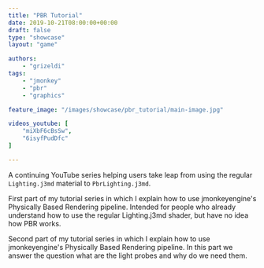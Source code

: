 ```yaml
---
title: "PBR Tutorial"
date: 2019-10-21T08:00:00+00:00
draft: false
type: "showcase"
layout: "game"

authors:
    - "grizeldi"
tags:
    - "jmonkey"
    - "pbr"
    - "graphics"

feature_image: "/images/showcase/pbr_tutorial/main-image.jpg"

videos_youtube: [
    "miXbF6cBsSw",
    "6isyfPudDfc"
]

---
```


A continuing YouTube series helping users take leap from using the regular `Lighting.j3md` material to `PbrLighting.j3md`.

First part of my tutorial series in which I explain how to use jmonkeyengine's Physically Based Rendering pipeline. Intended for people who already understand how to use the regular Lighting.j3md shader, but have no idea how PBR works.

Second part of my tutorial series in which I explain how to use jmonkeyengine's Physically Based Rendering pipeline. In this part we answer the question what are the light probes and why do we need them.
